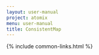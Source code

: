 ```yaml
---
layout: user-manual
project: atomix
menu: user-manual
title: ConsistentMap
---
```


{% include common-links.html %}
